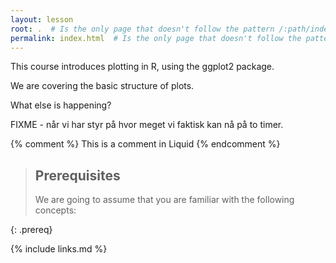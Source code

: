 ```yaml
---
layout: lesson
root: .  # Is the only page that doesn't follow the pattern /:path/index.html
permalink: index.html  # Is the only page that doesn't follow the pattern /:path/index.html
---
```

This course introduces plotting in R, using the ggplot2 package.

We are covering the basic structure of plots.

What else is happening?

FIXME - når vi har styr på hvor meget vi faktisk kan nå på to timer.

<!-- this is an html comment -->

{% comment %} This is a comment in Liquid {% endcomment %}

> ## Prerequisites
>
> We are going to assume that you are familiar with the following concepts:
> 
{: .prereq}

{% include links.md %}
